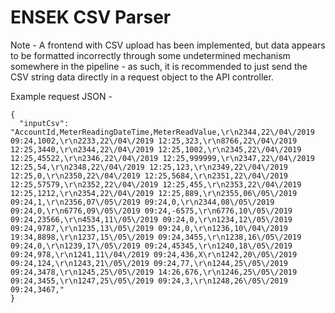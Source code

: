# ENSEK CSV Parser

Note - A frontend with CSV upload has been implemented, but data appears to be formatted incorrectly through some undetermined mechanism somewhere in the pipeline - as such, it is recommended to just send the CSV string data directly in a request object to the API controller.

Example request JSON -

```
{
  "inputCsv": "AccountId,MeterReadingDateTime,MeterReadValue,\r\n2344,22\/04\/2019 09:24,1002,\r\n2233,22\/04\/2019 12:25,323,\r\n8766,22\/04\/2019 12:25,3440,\r\n2344,22\/04\/2019 12:25,1002,\r\n2345,22\/04\/2019 12:25,45522,\r\n2346,22\/04\/2019 12:25,999999,\r\n2347,22\/04\/2019 12:25,54,\r\n2348,22\/04\/2019 12:25,123,\r\n2349,22\/04\/2019 12:25,0,\r\n2350,22\/04\/2019 12:25,5684,\r\n2351,22\/04\/2019 12:25,57579,\r\n2352,22\/04\/2019 12:25,455,\r\n2353,22\/04\/2019 12:25,1212,\r\n2354,22\/04\/2019 12:25,889,\r\n2355,06\/05\/2019 09:24,1,\r\n2356,07\/05\/2019 09:24,0,\r\n2344,08\/05\/2019 09:24,0,\r\n6776,09\/05\/2019 09:24,-6575,\r\n6776,10\/05\/2019 09:24,23566,\r\n4534,11\/05\/2019 09:24,0,\r\n1234,12\/05\/2019 09:24,9787,\r\n1235,13\/05\/2019 09:24,0,\r\n1236,10\/04\/2019 19:34,8898,\r\n1237,15\/05\/2019 09:24,3455,\r\n1238,16\/05\/2019 09:24,0,\r\n1239,17\/05\/2019 09:24,45345,\r\n1240,18\/05\/2019 09:24,978,\r\n1241,11\/04\/2019 09:24,436,X\r\n1242,20\/05\/2019 09:24,124,\r\n1243,21\/05\/2019 09:24,77,\r\n1244,25\/05\/2019 09:24,3478,\r\n1245,25\/05\/2019 14:26,676,\r\n1246,25\/05\/2019 09:24,3455,\r\n1247,25\/05\/2019 09:24,3,\r\n1248,26\/05\/2019 09:24,3467,"
}
```
